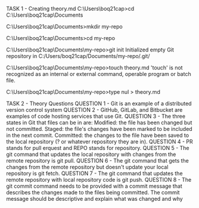 TASK 1 - Creating theory.md
C:\Users\boq21cap>cd C:\Users\boq21cap\Documents

C:\Users\boq21cap\Documents>mkdir my-repo

C:\Users\boq21cap\Documents>cd my-repo

C:\Users\boq21cap\Documents\my-repo>git init
Initialized empty Git repository in C:/Users/boq21cap/Documents/my-repo/.git/

C:\Users\boq21cap\Documents\my-repo>touch theory.md
'touch' is not recognized as an internal or external command,
operable program or batch file.

C:\Users\boq21cap\Documents\my-repo>type nul > theory.md

TASK 2 - Theory Questions
QUESTION 1 - Git is an example of a distributed version control system
QUESTION 2 - GitHub, GitLab, and Bitbucket are examples of code hosting services that use Git.
QUESTION 3 - The three states in Git that files can be in are:
	Modified: the file has been changed but not committed.
	Staged: the file's changes have been marked to be included in the next commit.
	Committed: the changes to the file have been saved to the local repository (? or whatever repository they are in).
QUESTION 4 - PR stands for pull erquest and REPO stands for repository. 
QUESTION 5 - The git command that updates the local repository with changes from the remote repository is git pull.
QUESTION 6 - The git command that gets the changes from the remote repository but doesn't update your local repository is git fetch.
QUESTION 7 - The git command that updates the remote repository with local repository code is git push.
QUESTION 8 - The git commit command needs to be provided with a commit message that describes the changes made to the files being committed. 
	     The commit message should be descriptive and explain what was changed and why


